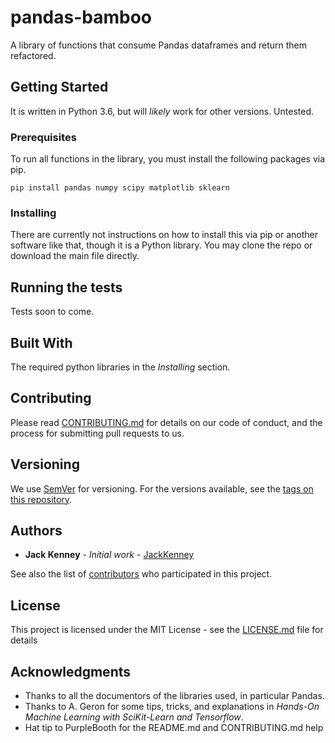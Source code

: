 # pandas-bamboo

A library of functions that consume Pandas dataframes and return them refactored.

## Getting Started

It is written in Python 3.6, but will *likely* work for other versions. Untested.

### Prerequisites

To run all functions in the library, you must install the following packages via pip.
```
pip install pandas numpy scipy matplotlib sklearn
```

### Installing

There are currently not instructions on how to install this via pip or another software like that, though it is a Python library. 
You may clone the repo or download the main file directly.

## Running the tests

Tests soon to come.

## Built With

The required python libraries in the *Installing* section.

## Contributing

Please read [CONTRIBUTING.md]() for details on our code of conduct, and the process for submitting pull requests to us.

## Versioning

We use [SemVer](http://semver.org/) for versioning. For the versions available, see the [tags on this repository](https://github.com/your/project/tags). 

## Authors

* **Jack Kenney** - *Initial work* - [JackKenney](https://github.com/JackKenney)

See also the list of [contributors](https://github.com/your/project/contributors) who participated in this project.

## License

This project is licensed under the MIT License - see the [LICENSE.md](LICENSE.md) file for details

## Acknowledgments

* Thanks to all the documentors of the libraries used, in particular Pandas.
* Thanks to A. Geron for some tips, tricks, and explanations in _Hands-On Machine Learning with SciKit-Learn and Tensorflow_.
* Hat tip to PurpleBooth for the README.md and CONTRIBUTING.md help
